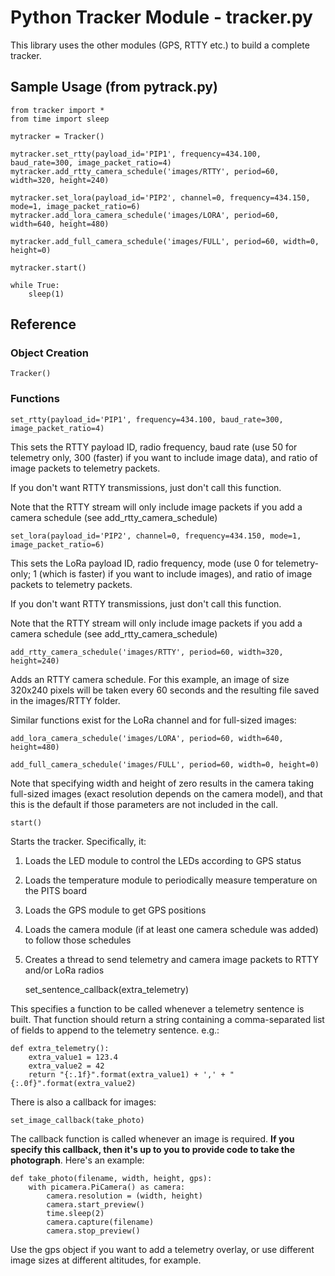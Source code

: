 # Python Tracker Module - tracker.py

This library uses the other modules (GPS, RTTY etc.) to build a complete tracker.

## Sample Usage (from pytrack.py)
	
	from tracker import *
	from time import sleep
	
	mytracker = Tracker()
	
	mytracker.set_rtty(payload_id='PIP1', frequency=434.100, baud_rate=300, image_packet_ratio=4)
	mytracker.add_rtty_camera_schedule('images/RTTY', period=60, width=320, height=240)
	
	mytracker.set_lora(payload_id='PIP2', channel=0, frequency=434.150, mode=1, image_packet_ratio=6)
	mytracker.add_lora_camera_schedule('images/LORA', period=60, width=640, height=480)
	
	mytracker.add_full_camera_schedule('images/FULL', period=60, width=0, height=0)
	
	mytracker.start()
	
	while True:
		sleep(1)
	

## Reference

### Object Creation

	Tracker()

### Functions

	set_rtty(payload_id='PIP1', frequency=434.100, baud_rate=300, image_packet_ratio=4)

This sets the RTTY payload ID, radio frequency, baud rate (use 50 for telemetry only, 300 (faster) if you want to include image data), and ratio of image packets to telemetry packets.

If you don't want RTTY transmissions, just don't call this function.

Note that the RTTY stream will only include image packets if you add a camera schedule (see add_rtty_camera_schedule)

	set_lora(payload_id='PIP2', channel=0, frequency=434.150, mode=1, image_packet_ratio=6)

This sets the LoRa payload ID, radio frequency, mode (use 0 for telemetry-only; 1 (which is faster) if you want to include images), and ratio of image packets to telemetry packets.

If you don't want RTTY transmissions, just don't call this function.

Note that the RTTY stream will only include image packets if you add a camera schedule (see add_rtty_camera_schedule)


	add_rtty_camera_schedule('images/RTTY', period=60, width=320, height=240)

Adds an RTTY camera schedule.  For this example, an image of size 320x240 pixels will be taken every 60 seconds and the resulting file saved in the images/RTTY folder.

Similar functions exist for the LoRa channel and for full-sized images:

	add_lora_camera_schedule('images/LORA', period=60, width=640, height=480)
	
	add_full_camera_schedule('images/FULL', period=60, width=0, height=0)

Note that specifying width and height of zero results in the camera taking full-sized images (exact resolution depends on the camera model), and that this is the default if those parameters are not included in the call.

	start()

Starts the tracker.  Specifically, it:

1. Loads the LED module to control the LEDs according to GPS status
2. Loads the temperature module to periodically measure temperature on the PITS board
3. Loads the GPS module to get GPS positions
4. Loads the camera module (if at least one camera schedule was added) to follow those schedules
5. Creates a thread to send telemetry and camera image packets to RTTY and/or LoRa radios

	set_sentence_callback(extra_telemetry)

This specifies a function to be called whenever a telemetry sentence is built.  That function should return a string containing a comma-separated list of fields to append to the telemetry sentence.  e.g.:

	def extra_telemetry():
	    extra_value1 = 123.4
	    extra_value2 = 42
	    return "{:.1f}".format(extra_value1) + ',' + "{:.0f}".format(extra_value2)

There is also a callback for images:

	set_image_callback(take_photo)

The callback function is called whenever an image is required.  **If you specify this callback, then it's up to you to provide code to take the photograph**.  Here's an example:

	def take_photo(filename, width, height, gps):
		with picamera.PiCamera() as camera:
			camera.resolution = (width, height)
			camera.start_preview()
			time.sleep(2)
			camera.capture(filename)
			camera.stop_preview()	

Use the gps object if you want to add a telemetry overlay, or use different image sizes at different altitudes, for example.


